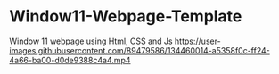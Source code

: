 # Window11-Webpage-Template
Window 11 webpage using Html, CSS and Js
https://user-images.githubusercontent.com/89479586/134460014-a5358f0c-ff24-4a66-ba00-d0de9388c4a4.mp4
